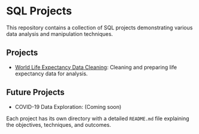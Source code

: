 # SQL Projects

This repository contains a collection of SQL projects demonstrating various data analysis and manipulation techniques.

## Projects

- [World Life Expectancy Data Cleaning](./world-life-expectancy/README.md): Cleaning and preparing life expectancy data for analysis.

## Future Projects

- COVID-19 Data Exploration: (Coming soon)

Each project has its own directory with a detailed `README.md` file explaining the objectives, techniques, and outcomes.
